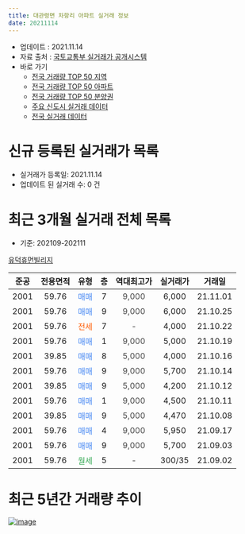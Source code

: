 ```yaml
---
title: 대관령면 차항리 아파트 실거래 정보
date: 20211114
---
```


* 업데이트 : 2021.11.14
* 자료 출처 : [국토교통부 실거래가 공개시스템](http://rt.molit.go.kr)
* 바로 가기
    * [전국 거래량 TOP 50 지역](https://apt-info.github.io/apt-trade-info/tr)
    * [전국 거래량 TOP 50 아파트](https://apt-info.github.io/apt-trade-info/ta)
    * [전국 거래량 TOP 50 분양권](https://apt-info.github.io/apt-trade-info/tb)
    * [주요 신도시 실거래 데이터](https://apt-info.github.io/apt-trade-info/newtown)
    * [전국 실거래 데이터](https://apt-info.github.io/apt-trade-info/all)



<script async src="https://pagead2.googlesyndication.com/pagead/js/adsbygoogle.js"></script>
<!-- 기본광고 -->
<ins class="adsbygoogle"
     style="display:block"
     data-ad-client="ca-pub-1142216861245946"
     data-ad-slot="4805727019"
     data-ad-format="auto"
     data-full-width-responsive="true"></ins>
<script>
     (adsbygoogle = window.adsbygoogle || []).push({});
</script>


# 신규 등록된 실거래가 목록

* 실거래가 등록일: 2021.11.14
* 업데이트 된 실거래 수: 0 건




<script async src="https://pagead2.googlesyndication.com/pagead/js/adsbygoogle.js"></script>
<!-- 기본광고 -->
<ins class="adsbygoogle"
     style="display:block"
     data-ad-client="ca-pub-1142216861245946"
     data-ad-slot="4805727019"
     data-ad-format="auto"
     data-full-width-responsive="true"></ins>
<script>
     (adsbygoogle = window.adsbygoogle || []).push({});
</script>


# 최근 3개월 실거래 전체 목록
* 기준: 202109-202111


[유덕휴먼빌리지](https://search.naver.com/search.naver?query=%EC%9C%A0%EB%8D%95%ED%9C%B4%EB%A8%BC%EB%B9%8C%EB%A6%AC%EC%A7%80)

|준공|전용면적|유형|층|역대최고가|실거래가|거래일|
|:---:|:---:|:---:|:---:|:---:|:---:|:---:|
|2001|59.76|<span style="color:#4285F3">매매</span>|7|<span style="color:#444444">9,000</span>|6,000|21.11.01|
|2001|59.76|<span style="color:#4285F3">매매</span>|9|<span style="color:#444444">9,000</span>|6,000|21.10.25|
|2001|59.76|<span style="color:#FF5A00">전세</span>|7|<span style="color:#444444">-</span>|4,000|21.10.22|
|2001|59.76|<span style="color:#4285F3">매매</span>|1|<span style="color:#444444">9,000</span>|5,000|21.10.19|
|2001|39.85|<span style="color:#4285F3">매매</span>|8|<span style="color:#444444">5,000</span>|4,000|21.10.16|
|2001|59.76|<span style="color:#4285F3">매매</span>|9|<span style="color:#444444">9,000</span>|5,700|21.10.14|
|2001|39.85|<span style="color:#4285F3">매매</span>|9|<span style="color:#444444">5,000</span>|4,200|21.10.12|
|2001|59.76|<span style="color:#4285F3">매매</span>|1|<span style="color:#444444">9,000</span>|4,500|21.10.11|
|2001|39.85|<span style="color:#4285F3">매매</span>|9|<span style="color:#444444">5,000</span>|4,470|21.10.08|
|2001|59.76|<span style="color:#4285F3">매매</span>|4|<span style="color:#444444">9,000</span>|5,950|21.09.17|
|2001|59.76|<span style="color:#4285F3">매매</span>|9|<span style="color:#444444">9,000</span>|5,700|21.09.03|
|2001|59.76|<span style="color:#34A853">월세</span>|5|<span style="color:#444444">-</span>|300/35|21.09.02|



<script async src="https://pagead2.googlesyndication.com/pagead/js/adsbygoogle.js"></script>
<!-- 기본광고 -->
<ins class="adsbygoogle"
     style="display:block"
     data-ad-client="ca-pub-1142216861245946"
     data-ad-slot="4805727019"
     data-ad-format="auto"
     data-full-width-responsive="true"></ins>
<script>
     (adsbygoogle = window.adsbygoogle || []).push({});
</script>


# 최근 5년간 거래량 추이


<div style="width:100%;">
    <canvas id="deal_progress" height="200"></canvas>
</div>

<script>
new Chart(document.getElementById("deal_progress"), {
    type: 'line',
    data: {
        labels: ['16.01','16.02','16.03','16.04','16.05','16.06','16.07','16.08','16.09','16.10','16.11','16.12','17.02','17.03','17.04','17.05','17.06','17.07','17.08','17.09','17.10','17.11','18.01','18.02','18.03','18.04','18.05','18.06','18.07','18.08','18.09','18.10','18.11','18.12','19.01','19.02','19.04','19.05','19.06','19.07','19.08','19.09','19.10','19.11','19.12','20.02','20.03','20.04','20.05','20.06','20.07','20.08','20.09','20.10','20.11','20.12','21.01','21.03','21.04','21.05','21.06','21.07','21.08','21.09','21.10','21.11'],
        datasets: [{
            label: '매매/분양권',
            data: [0,1,3,2,2,2,4,2,4,2,6,2,4,5,3,1,4,3,1,2,1,1,3,1,3,0,3,1,3,7,2,3,1,1,1,0,2,2,1,2,4,2,1,1,0,2,1,1,3,1,3,2,5,2,4,5,1,2,1,0,3,4,6,2,7,1],
            borderColor: "rgba(66, 133, 243, 1)",
            backgroundColor: "rgba(66, 133, 243, 0.05)",
            borderWidth: 1,
            pointRadius: 0,
            fill: false,
            lineTension: 0
        },{
            label: '전/월세',
            data: [1,2,2,2,5,1,2,1,2,0,0,0,0,1,0,0,1,1,0,0,2,0,0,0,3,3,3,0,0,3,2,3,0,0,0,1,0,0,1,0,0,0,1,0,1,1,1,0,0,0,2,2,0,1,1,0,0,0,0,1,0,0,2,1,1,0],
            borderColor: "rgba(255, 90, 0, 1)",
            backgroundColor: "rgba(255, 90, 0, 0.05)",
            borderWidth: 1,
            pointRadius: 0,
            fill: false,
            lineTension: 0
        },{
            label: '합계',
            data: [1,3,5,4,7,3,6,3,6,2,6,2,4,6,3,1,5,4,1,2,3,1,3,1,6,3,6,1,3,10,4,6,1,1,1,1,2,2,2,2,4,2,2,1,1,3,2,1,3,1,5,4,5,3,5,5,1,2,1,1,3,4,8,3,8,1],
            borderColor: "rgba(0, 0, 0, 1)",
            backgroundColor: "rgba(0, 0, 0, 0.03)",
            borderWidth: 0.1,
            pointRadius: 0,
            fill: true,
            lineTension: 0
        }
        ]
    },
    options: {
        responsive: true,
        title: {
            display: false
        },
        tooltips: {
            mode: 'index',
            intersect: false
        },
        hover: {
            mode: 'nearest',
            intersect: true
        },
        scales: {
            xAxes: [{
                display: true,
                scaleLabel: {
                    display: true,
                    labelString: '년/월'
                }
            }],
            yAxes: [{
                display: true,
                ticks: {
                    suggestedMin: 0,
                },
                scaleLabel: {
                    display: true,
                    labelString: '실거래 수'
                }
            }]
        }
    }
});

</script>


[![image](https://apt-info.github.io/images/2020-01-03-apt-trade-info/1024x500.png)](https://play.google.com/store/apps/details?id=com.aptinfo.apttradeinfo)

